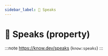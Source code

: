 ```yaml
---
sidebar_label: 💬 Speaks
---
```


# 💬 Speaks (property)

:::note
https://know.dev/speaks
(`know:speaks`)
:::
